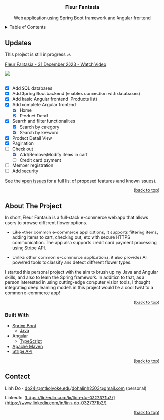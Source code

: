 <div id="top"></div>

<!-- PROJECT SHIELDS -->
<!--
*** I'm using markdown "reference style" links for readability.
*** Reference links are enclosed in brackets [ ] instead of parentheses ( ).
*** See the bottom of this document for the declaration of the reference variables
*** for contributors-url, forks-url, etc. This is an optional, concise syntax you may use.
*** https://www.markdownguide.org/basic-syntax/#reference-style-links
-->


<!-- PROJECT LOGO -->
<br />
<div align="center">

<h3 align="center">Fleur Fantasia</h3>

  <p align="center">
    Web application using Spring Boot framework and Angular frontend
  </p>
</div>

<!-- TABLE OF CONTENTS -->
<details>
  <summary>Table of Contents</summary>
  <ol>
    <li>
      <a href="#updates">Updates</a>
    </li>
    <li>
      <a href="#about-the-project">About The Project</a>
      <ul>
        <li><a href="#built-with">Built With</a></li>
      </ul>
    </li>
    <li><a href="#contact">Contact</a></li>
  </ol>
</details>

<!-- UPDATES -->
## Updates 

This project is still in progress 🔜 

<div>
    <a href="https://www.loom.com/share/1fb95ee10e6d41fc8d8b9ac58a7c4792">
      <p>Fleur Fantasia - 31 December 2023 - Watch Video</p>
    </a>
    <a href="https://www.loom.com/share/1fb95ee10e6d41fc8d8b9ac58a7c4792">
      <img style="max-width:300px;" src="https://cdn.loom.com/sessions/thumbnails/1fb95ee10e6d41fc8d8b9ac58a7c4792-with-play.gif">
    </a>
</div>

<br>

- [x] Add SQL databases 
- [x] Add Spring Boot backend (enables connection with databases)
- [x] Add basic Angular frontend (Products list)
- [x] Add complete Angular frontend
    - [x] Home
    - [x] Product Detail
- [x] Search and filter functionalities
    - [x] Search by category
    - [x] Search by keyword
- [x] Product Detail View
- [x] Pagination
- [ ] Check out
    - [x] Add/Remove/Modify items in cart
    - [ ] Credit card payment
- [ ] Member registration
- [ ] Add security

See the [open issues](https://github.com/LynnHaDo/Fleur-Fantasia/issues) for a full list of proposed features (and known issues).

<p align="right">(<a href="#top">back to top</a>)</p>

<!-- ABOUT THE PROJECT -->
## About The Project

In short, Fleur Fantasia is a full-stack e-commerce web app that allows users to browse different flower options. 

- Like other common e-commerce applications, it supports filtering items, adding items to cart, checking out, etc with secure HTTPS communication. The app also supports credit card payment processing using Stripe API. 

- Unlike other common e-commerce applications, it also provides AI-powered tools to classify and detect different flower types. 

I started this personal project with the aim to brush up my Java and Angular skills, and also to learn the Spring framework. In addition to that, as a person interested in using cutting-edge computer vision tools, I thought integrating deep learning models in this project would be a cool twist to a common e-commerce app! 

<p align="right">(<a href="#top">back to top</a>)</p>


### Built With

* [Spring Boot](https://spring.io/projects/spring-boot)
    * [Java](https://docs.oracle.com/en/java/)
* [Angular](https://angular.io/)
    * [TypeScript](https://www.typescriptlang.org/)
* [Apache Maven](https://maven.apache.org/)
* [Stripe API](https://stripe.com/docs/api)

<p align="right">(<a href="#top">back to top</a>)</p>

<!-- CONTACT -->
## Contact

Linh Do - do24l@mtholyoke.edu/dohalinh2303@gmail.com (personal)

LinkedIn: [https://linkedin.com/in/linh-do-0327371b2/](https://www.linkedin.com/in/linh-do-0327371b2/)

<p align="right">(<a href="#top">back to top</a>)</p>

